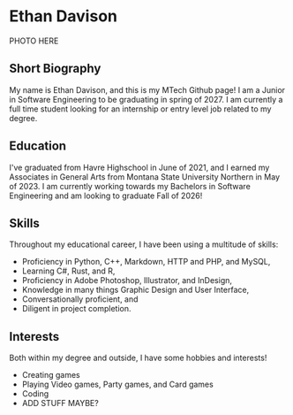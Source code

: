 # Ethan Davison
PHOTO HERE <br>

## Short Biography
My name is Ethan Davison, and this is my MTech Github page! I am a Junior in Software Engineering to be graduating in spring of 2027. I am currently a full time student looking for an internship or entry level job related to my degree.

## Education
I've graduated from Havre Highschool in June of 2021, and I earned my Associates in General Arts from Montana State University Northern in May of 2023. I am currently working towards my Bachelors in Software Engineering and am looking to graduate Fall of 2026!

## Skills
Throughout my educational career, I have been using a multitude of skills:
- Proficiency in Python, C++, Markdown, HTTP and PHP, and MySQL,
- Learning C#, Rust, and R,
- Proficiency in Adobe Photoshop, Illustrator, and InDesign,
- Knowledge in many things Graphic Design and User Interface,
- Conversationally proficient, and
- Diligent in project completion.

## Interests
Both within my degree and outside, I have some hobbies and interests! 
- Creating games
- Playing Video games, Party games, and Card games
- Coding
- ADD STUFF MAYBE?
